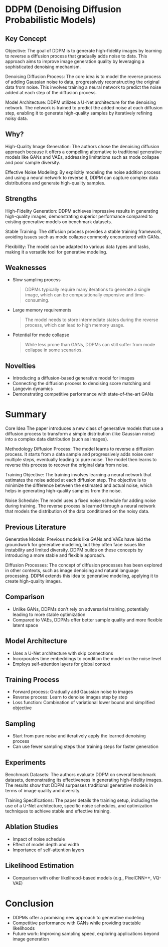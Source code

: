 # DDPM (Denoising Diffusion Probabilistic Models)

## Key Concept

Objective: The goal of DDPM is to generate high-fidelity images by learning to reverse a diffusion process that gradually adds noise to data. This approach aims to improve image generation quality by leveraging a sophisticated denoising mechanism.

Denoising Diffusion Process: The core idea is to model the reverse process of adding Gaussian noise to data, progressively reconstructing the original data from noise. This involves training a neural network to predict the noise added at each step of the diffusion process.

Model Architecture: DDPM utilizes a U-Net architecture for the denoising network. The network is trained to predict the added noise at each diffusion step, enabling it to generate high-quality samples by iteratively refining noisy data.

## Why?

High-Quality Image Generation: The authors chose the denoising diffusion approach because it offers a compelling alternative to traditional generative models like GANs and VAEs, addressing limitations such as mode collapse and poor sample diversity.

Effective Noise Modeling: By explicitly modeling the noise addition process and using a neural network to reverse it, DDPM can capture complex data distributions and generate high-quality samples.

## Strengths

High-Fidelity Generation: DDPM achieves impressive results in generating high-quality images, demonstrating superior performance compared to existing generative models on benchmark datasets.

Stable Training: The diffusion process provides a stable training framework, avoiding issues such as mode collapse commonly encountered with GANs.

Flexibility: The model can be adapted to various data types and tasks, making it a versatile tool for generative modeling.

## Weaknesses

- Slow sampling process
  > DDPMs typically require many iterations to generate a single image, which can be computationally expensive and time-consuming.
- Large memory requirements
  > The model needs to store intermediate states during the reverse process, which can lead to high memory usage.
- Potential for mode collapse
  > While less prone than GANs, DDPMs can still suffer from mode collapse in some scenarios.

## Novelties

- Introducing a diffusion-based generative model for images
- Connecting the diffusion process to denoising score matching and Langevin dynamics
- Demonstrating competitive performance with state-of-the-art GANs

# Summary

Core Idea
The paper introduces a new class of generative models that use a diffusion process to transform a simple distribution (like Gaussian noise) into a complex data distribution (such as images).

Methodology
Diffusion Process: The model learns to reverse a diffusion process. It starts from a data sample and progressively adds noise over multiple steps, eventually leading to pure noise. The model then learns to reverse this process to recover the original data from noise.

Training Objective: The training involves learning a neural network that estimates the noise added at each diffusion step. The objective is to minimize the difference between the estimated and actual noise, which helps in generating high-quality samples from the noise.

Noise Schedule: The model uses a fixed noise schedule for adding noise during training. The reverse process is learned through a neural network that models the distribution of the data conditioned on the noisy data.

## Previous Literature

Generative Models: Previous models like GANs and VAEs have laid the groundwork for generative modeling, but they often face issues like instability and limited diversity. DDPM builds on these concepts by introducing a more stable and flexible approach.

Diffusion Processes: The concept of diffusion processes has been explored in other contexts, such as image denoising and natural language processing. DDPM extends this idea to generative modeling, applying it to create high-quality images.

## Comparison

- Unlike GANs, DDPMs don't rely on adversarial training, potentially leading to more stable optimization
- Compared to VAEs, DDPMs offer better sample quality and more flexible latent space

## Model Architecture

- Uses a U-Net architecture with skip connections
- Incorporates time embeddings to condition the model on the noise level
- Employs self-attention layers for global context

## Training Process

- Forward process: Gradually add Gaussian noise to images
- Reverse process: Learn to denoise images step by step
- Loss function: Combination of variational lower bound and simplified objective

## Sampling

- Start from pure noise and iteratively apply the learned denoising process
- Can use fewer sampling steps than training steps for faster generation

## Experiments

Benchmark Datasets: The authors evaluate DDPM on several benchmark datasets, demonstrating its effectiveness in generating high-fidelity images. The results show that DDPM surpasses traditional generative models in terms of image quality and diversity.

Training Specifications: The paper details the training setup, including the use of a U-Net architecture, specific noise schedules, and optimization techniques to achieve stable and effective training.

## Ablation Studies

- Impact of noise schedule
- Effect of model depth and width
- Importance of self-attention layers

## Likelihood Estimation

- Comparison with other likelihood-based models (e.g., PixelCNN++, VQ-VAE)

# Conclusion

- DDPMs offer a promising new approach to generative modeling
- Competitive performance with GANs while providing tractable likelihoods
- Future work: Improving sampling speed, exploring applications beyond image generation
